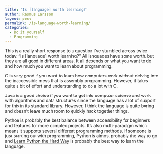 ```yaml
---
title: 'Is [language] worth learning?'
author: Rasmus Larsson
layout: post
permalink: /is-language-worth-learning/
categories:
  - Do it yourself
  - Programming
---
```

This is a really short response to a question I&#8217;ve stumbled across twice today, &#8220;Is [language] worth learning?&#8221; All languages have some worth, but they are all good in different areas. It all depends on what you want to do and how much you want to learn about programming.

C is very good if you want to learn how computers work without delving into the inaccessible mess that is assembly programming. However, it takes quite a bit of effort and understanding to do a lot with C.

Java is a good choice if you want to get into computer science and work with algorithms and data structures since the language has a lot of support for this in its standard library. However, I think the language is quite boring and doesn&#8217;t leave much room to quickly hack together things.

Python is probably the best balance between accessibility for beginners and features for more complex projects. It&#8217;s also multi-paradigm which means it supports several different programming methods. If someone is just starting out with programming, Python is almost probably the way to go and [Learn Python the Hard Way][1] is probably the best way to learn the language.

 [1]: http://learnpythonthehardway.org/book/